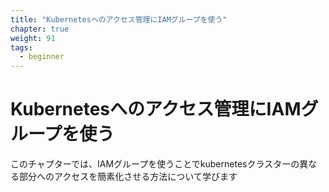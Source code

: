 ```yaml
---
title: "Kubernetesへのアクセス管理にIAMグループを使う"
chapter: true
weight: 91
tags:
  - beginner
---
```

<!--
# Using IAM Groups to manage Kubernetes cluster access
-->
# Kubernetesへのアクセス管理にIAMグループを使う

<!--
In this chapter, we'll learn about how to simplify access to different parts of the kubernetes clusters
depending on IAM Groups
-->
このチャプターでは、IAMグループを使うことでkubernetesクラスターの異なる部分へのアクセスを簡素化させる方法について学びます
